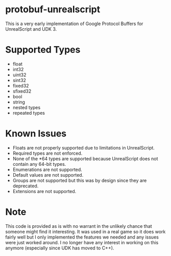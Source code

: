 # protobuf-unrealscript 

This is a very early implementation of Google Protocol Buffers for UnrealScript and UDK 3.

# Supported Types

- float
- int32
- uint32
- sint32
- fixed32
- sfixed32
- bool
- string
- nested types
- repeated types

# Known Issues

- Floats are not properly supported due to limitations in 
  UnrealScript.
- Required types are not enforced.
- None of the *64 types are supported because UnrealScript does
  not contain any 64-bit types.
- Enumerations are not supported.
- Default values are not supported.
- Groups are not supported but this was by design since they are 
  deprecated.
- Extensions are not supported.

# Note

This code is provided as is with no warrant in the unlikely chance that someone might find it interesting. It was used in a real game so it does work fairly well but I only implemented the features we needed and any issues were just worked around. I no longer have any interest in working on this anymore (especially since UDK has moved to C++).
